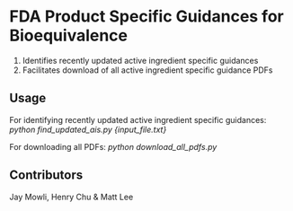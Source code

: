 # FDA Product Specific Guidances for Bioequivalence
1. Identifies recently updated active ingredient specific guidances
2. Facilitates download of all active ingredient specific guidance PDFs
## Usage
For identifying recently updated active ingredient specific guidances:
*python find_updated_ais.py {input_file.txt}*

For downloading all PDFs:
*python download_all_pdfs.py*

## Contributors
Jay Mowli, Henry Chu & Matt Lee
